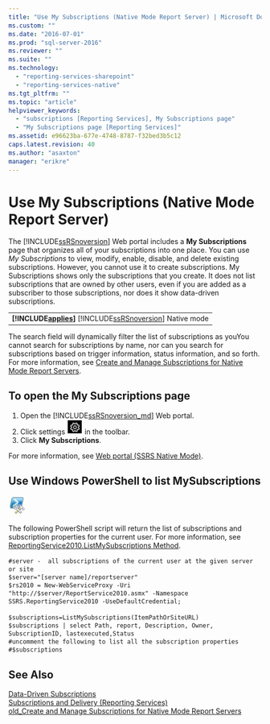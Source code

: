 ```yaml
---
title: "Use My Subscriptions (Native Mode Report Server) | Microsoft Docs"
ms.custom: ""
ms.date: "2016-07-01"
ms.prod: "sql-server-2016"
ms.reviewer: ""
ms.suite: ""
ms.technology: 
  - "reporting-services-sharepoint"
  - "reporting-services-native"
ms.tgt_pltfrm: ""
ms.topic: "article"
helpviewer_keywords: 
  - "subscriptions [Reporting Services], My Subscriptions page"
  - "My Subscriptions page [Reporting Services]"
ms.assetid: e96623ba-677e-4748-8787-f32bed3b5c12
caps.latest.revision: 40
ms.author: "asaxton"
manager: "erikre"
---
```

# Use My Subscriptions (Native Mode Report Server)
The [!INCLUDE[ssRSnoversion](../../advanced-analytics/r-services/includes/ssrsnoversion-md.md)] Web portal includes a **My Subscriptions** page that organizes all of your subscriptions into one place. You can use *My Subscriptions* to view, modify, enable, disable, and delete existing subscriptions. However, you cannot use it to create subscriptions.  My Subscriptions shows only the subscriptions that you create. It does not list subscriptions that are owned by other users, even if you are added as a subscriber to those subscriptions, nor does it show data-driven subscriptions.
  
||  
|-|  
|**[!INCLUDE[applies](../../analysis-services/includes/applies-md.md)]**  [!INCLUDE[ssRSnoversion](../../advanced-analytics/r-services/includes/ssrsnoversion-md.md)] Native mode|  
  
The search field will dynamically filter the list of subscriptions as youYou cannot search for subscriptions by name, nor can you search for subscriptions based on trigger information, status information, and so forth. For more information, see [Create and Manage Subscriptions for Native Mode Report Servers](../../reporting-services/subscriptions/create-and-manage-subscriptions-for-native-mode-report-servers.md).
  
## To open the My Subscriptions page  
1. Open the [!INCLUDE[ssRSnoversion_md](../../advanced-analytics/r-services/includes/ssrsnoversion-md.md)] Web portal.
2. Click settings ![ssrs_portal_settings_gear](../../reporting-services/subscriptions/media/ssrs-portal-settings-gear.png) in the toolbar.
3. Click **My Subscriptions**.

For more information, see [Web portal (SSRS Native Mode)](../../reporting-services/web-portal-ssrs-native-mode.md).

## Use Windows PowerShell to list MySubscriptions  
 ![PowerShell related content](../../analysis-services/instances/install/windows/media/rs-powershellicon.jpg "PowerShell related content")  
  
 The following PowerShell script will return the list of subscriptions and subscription properties for the current user. For more information, see [ReportingService2010.ListMySubscriptions Method](http://technet.microsoft.com/library/reportservice2010.reportingservice2010.listmysubscriptions.aspx).  
  
```  
#server -  all subscriptions of the current user at the given server or site  
$server="[server name]/reportserver"  
$rs2010 = New-WebServiceProxy -Uri "http://$server/ReportService2010.asmx" -Namespace SSRS.ReportingService2010 -UseDefaultCredential;  
  
$subscriptions=ListMySubscriptions(ItemPathOrSiteURL)  
$subscriptions | select Path, report, Description, Owner, SubscriptionID, lastexecuted,Status  
#uncomment the following to list all the subscription properties  
#$subscriptions

```  
  
## See Also  
 [Data-Driven Subscriptions](../../reporting-services/subscriptions/data-driven-subscriptions.md)   
 [Subscriptions and Delivery &#40;Reporting Services&#41;](../../reporting-services/subscriptions/subscriptions-and-delivery-reporting-services.md)   
 [old_Create and Manage Subscriptions for Native Mode Report Servers](http://msdn.microsoft.com/en-us/7f46cbdb-5102-4941-bca2-5e0ff9012c6b)  
  
  